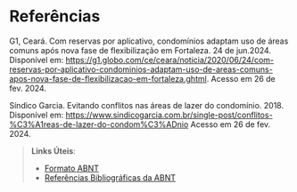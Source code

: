 # Referências

G1, Ceará. Com reservas por aplicativo, condomínios adaptam uso de áreas comuns após nova fase de flexibilização em Fortaleza. 24 de jun.2024. Disponível em: <https://g1.globo.com/ce/ceara/noticia/2020/06/24/com-reservas-por-aplicativo-condominios-adaptam-uso-de-areas-comuns-apos-nova-fase-de-flexibilizacao-em-fortaleza.ghtml>.  Acesso em 26 de fev. 2024.


Síndico Garcia. Evitando conflitos nas áreas de lazer do condomínio. 2018. Disponível em:
<https://www.sindicogarcia.com.br/single-post/conflitos-%C3%A1reas-de-lazer-do-condom%C3%ADnio> Acesso em 26 de fev. 2024.


> **Links Úteis**:
> - [Formato ABNT](https://www.normastecnicas.com/abnt/trabalhos-academicos/referencias/)
> - [Referências Bibliográficas da ABNT](https://comunidade.rockcontent.com/referencia-bibliografica-abnt/)
